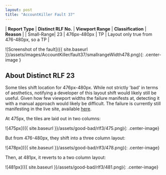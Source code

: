 ```yaml
---
layout: post
title: "AccountKiller Fault 37"
---
```

| **Report Type** | **Distinct RLF No.** | **Viewport Range** | **Classification** | **Reason** |
| Small-Range| 23 | 476px-480px | TP | Layout only true from 476-480px, so a TP | 

![Screenshot of the fault]({{ site.baseurl }}/assets/images/AccountKiller/fault37/smallrangeWidth478.png){: .center-image }

## About Distinct RLF 23

Some tiles shift location for 476px-480px. While not strictly 'bad' in terms of aesthetics, notifying a developer of this layout shift would likely still be useful. Given how few viewport widths the failure manifests at, detecting it with a manual approach would likely be difficult. The failure is currently still manifesting in the live site, available [here](http://www.accountkiller.com/en/).

At 475px, the tiles are laid out in two columns:

![475px]({{ site.baseurl }}/assets/good-bad/rlf3/475.png){: .center-image}

But from 476-480px, they shift into a three column layout:

![478px]({{ site.baseurl }}/assets/good-bad/rlf3/478.png){: .center-image}

Then, at 481px, it reverts to a two column layout:

![481px]({{ site.baseurl }}/assets/good-bad/rlf3/481.png){: .center-image}
